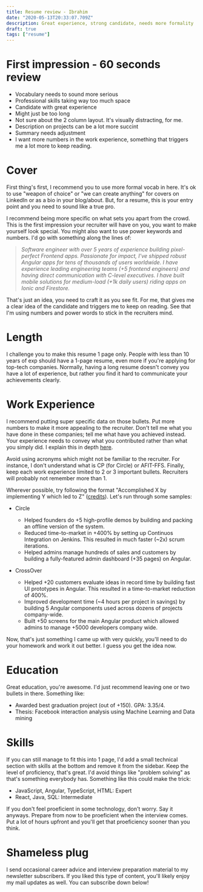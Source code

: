 ```yaml
---
title: Resume review - Ibrahim
date: "2020-05-13T20:33:07.709Z"
description: Great experience, strong candidate, needs more formality
draft: true
tags: ["resume"]
---
```


# First impression - 60 seconds review

- Vocabulary needs to sound more serious
- Professional skills taking way too much space
- Candidate with great experience
- Might just be too long
- Not sure about the 2 column layout. It's visually distracting, for me.
- Description on projects can be a lot more succint
- Summary needs adjustment
- I want more numbers in the work experience, something that triggers me a lot more to keep reading.

# Cover

First thing's first, I recommend you to use more formal vocab in here. It's ok to use "weapon of choice" or "we can create anything" for covers on LinkedIn or as a bio in your blog/about. But, for a resume, this is your entry point and you need to sound like a true pro.

I recommend being more specific on what sets you apart from the crowd. This is the first impression your recruiter will have on you, you want to make yourself look special. You might also want to use power keywords and numbers. I'd go with something along the lines of:

> *Software engineer with over 5 years of experience building pixel-perfect Frontend apps. Passionate for impact, I've shipped robust Angular apps for tens of thousands of users worldwide. I have experience leading engineering teams (+5 frontend engineers) and having direct communication with C-level executives. I have built mobile solutions for medium-load (+1k daily users) riding apps on Ionic and Firestore.*

That's just an idea, you need to craft it as you see fit. For me, that gives me a clear idea of the candidate and triggers me to keep on reading. See that I'm using numbers and power words to stick in the recruiters mind.

# Length

I challenge you to make this resume 1 page only. People with less than 10 years of exp should have a 1-page resume, even more if you're applying for top-tech companies. Normally, having a long resume doesn't convey you have a lot of experience, but rather you find it hard to communicate your achievements clearly.

# Work Experience

I recommend putting super specific data on those bullets. Put more numbers to make it more appealing to the recruiter. Don't tell me what you have done in these companies; tell me what have you achieved instead. Your experience needs to convey what you contributed rather than what you simply did. I explain this in depth [here](https://carlosroso.com/the-absolute-best-way-to-show-work-experience-in-your-resume/).

Avoid using acronyms which might not be familiar to the recruiter. For instance, I don't understand what is CP (for Circle) or AFIT-FFS. Finally, keep each work experience limited to 2 or 3 important bullets. Recruiters will probably not remember more than 1.

Wherever possible, try following the format "Accomplished X by implementing Y which led to Z" ([credits](https://www.amazon.com/-/es/Gayle-Laakmann-McDowell/dp/0984782850)). Let's run through some samples:

* Circle
  - Helped founders do +5 high-profile demos by building and packing an offline version of the system.
  - Reduced time-to-market in +400% by setting up Continuos Integration on Jenkins. This resulted in much faster (~2x) scrum iterations.
  - Helped admins manage hundreds of sales and customers by building a fully-featured admin dashboard (+35 pages) on Angular.

* CrossOver
  - Helped +20 customers evaluate ideas in record time by building fast UI prototypes in Angular. This resulted in a time-to-market reduction of 400%.
  - Improved development time (~4 hours per project in savings) by building 5 Angular components used across dozens of projects company-wide.
  - Built +50 screens for the main Angular product which allowed admins to manage +5000 developers company wide.

Now, that's just something I came up with very quickly, you'll need to do your homework and work it out better. I guess you get the idea now.

# Education

Great education, you're awesome. I'd just recommend leaving one or two bullets in there. Something like:
- Awarded best graduation project (out of +150). GPA: 3.35/4.
- Thesis: Facebook interaction analysis using Machine Learning and Data mining

# Skills

If you can still manage to fit this into 1 page, I'd add a small technical section with skills at the bottom and remove it from the sidebar. Keep the level of proficiency, that's great. I'd avoid things like "problem solving" as that's something everybody has. Something like this could make the trick:

  - JavaScript, Angular, TypeScript, HTML: Expert
  - React, Java, SQL: Intermediate

If you don't feel proeficient in some technology, don't worry. Say it anyways. Prepare from now to be proeficient when the interview comes. Put a lot of hours upfront and you'll get that proeficiency sooner than you think.

<div class="divider"></div>

# Shameless plug

I send occasional career advice and interview preparation material to my newsletter subscribers. If you liked this type of content, you'll likely enjoy my mail updates as well. You can subscribe down below!
